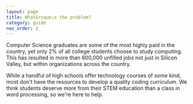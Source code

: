 ```yaml
---
layout: page
title: What&rsquo;s the problem?
category: guide
nav_order: 2
---
```


Computer Science graduates are some of the most highly paid in the country, yet only 2% of all college students choose to study computing. This has resulted in more than 600,000 unfilled jobs not just in Silicon Valley, but within organizations across the country.

While a handful of high schools offer technology courses of *some* kind, most don't have the resources to develop a quality coding curriculum. We think students deserve more from their STEM education than a class in word processing, so we're here to help.
